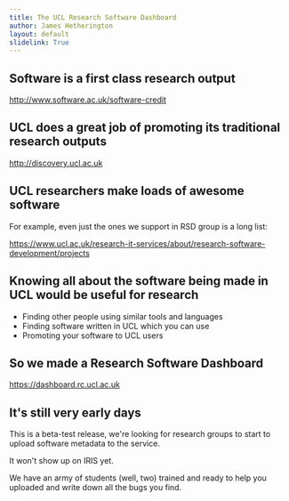 ```yaml
---
title: The UCL Research Software Dashboard
author: James Hetherington
layout: default
slidelink: True
---
```


Software is a first class research output
-----------------------------------------

http://www.software.ac.uk/software-credit

UCL does a great job of promoting its traditional research outputs
-------------------------------------------------------------

http://discovery.ucl.ac.uk

UCL researchers make loads of awesome software
----------------------------------------------

For example, even just the ones we support in RSD group is a long list:

https://www.ucl.ac.uk/research-it-services/about/research-software-development/projects

Knowing all about the software being made in UCL would be useful for research
---------------------------------------------

* Finding other people using similar tools and languages
* Finding software written in UCL which you can use
* Promoting your software to UCL users

So we made a Research Software Dashboard
----------------------------------------

https://dashboard.rc.ucl.ac.uk

It's still very early days
--------------------------

This is a beta-test release, we're looking for research groups to start to upload
software metadata to the service.

It won't show up on IRIS yet.

We have an army of students (well, two) trained and ready to help you uploaded
and write down all the bugs you find.
